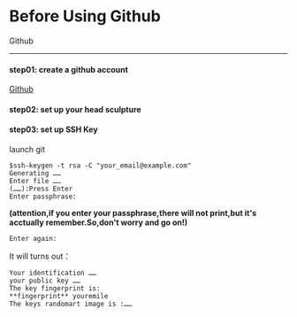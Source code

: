 ﻿# Before Using Github

Github

---

#### step01:  create a github account
[Github][1]
#### step02: set up your head sculpture
#### step03: set up SSH Key
launch git
```git
$ssh-keygen -t rsa -C "your_email@example.com"
Generating ……
Enter file ……
(……):Press Enter
Enter passphrase:
```

**(attention,if you enter your passphrase,there will not print,but it's acctually remember.So,don't worry and go on!)**
```git
Enter again:
```
It will turns out：
```git
Your identification ……
your public key ……
The key fingerprint is:
**fingerprint** youremile
The keys randomart image is :……
```

  [1]: http://github.com/
